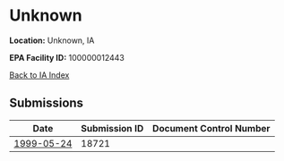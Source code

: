 # Unknown

**Location:** Unknown, IA

**EPA Facility ID:** 100000012443

[Back to IA Index](../../index.md)

## Submissions

| Date | Submission ID | Document Control Number |
|------|--------------|-------------------------|
| [1999-05-24](submissions/18721.md) | 18721 |  |
